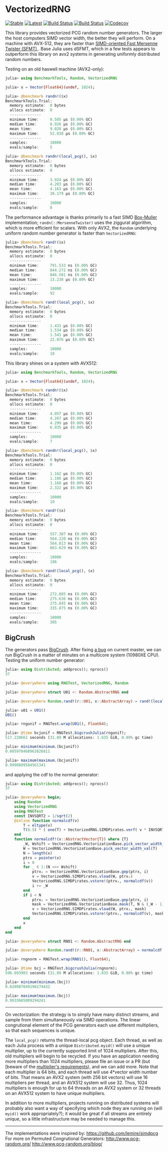 # VectorizedRNG

[![Stable](https://img.shields.io/badge/docs-stable-blue.svg)](https://chriselrod.github.io/VectorizedRNG.jl/stable)
[![Latest](https://img.shields.io/badge/docs-latest-blue.svg)](https://chriselrod.github.io/VectorizedRNG.jl/latest)
[![Build Status](https://travis-ci.com/chriselrod/VectorizedRNG.jl.svg?branch=master)](https://travis-ci.com/chriselrod/VectorizedRNG.jl)
[![Build Status](https://ci.appveyor.com/api/projects/status/github/chriselrod/VectorizedRNG.jl?svg=true)](https://ci.appveyor.com/project/chriselrod/VectorizedRNG-jl)
[![Codecov](https://codecov.io/gh/chriselrod/VectorizedRNG.jl/branch/master/graph/badge.svg)](https://codecov.io/gh/chriselrod/VectorizedRNG.jl)


This library provides vectorized PCG random number generators. The larger the host computers SIMD vector width, the better they will perform. On a machine with AVX-512, they are faster than [SIMD-oriented Fast Mersenne Twister (SFMT) ](http://www.math.sci.hiroshima-u.ac.jp/~m-mat/MT/SFMT/). Base Julia uses dSFMT,  which in a few tests appears to outperform this library on avx2 systems in generating uniformly distributed random numbers.

Testing on an old haswell machine (AVX2-only):

```julia
julia> using BenchmarkTools, Random, VectorizedRNG

julia> x = Vector{Float64}(undef, 1024);

julia> @benchmark randn!($x)
BenchmarkTools.Trial: 
  memory estimate:  0 bytes
  allocs estimate:  0
  --------------
  minimum time:     8.505 μs (0.00% GC)
  median time:      8.926 μs (0.00% GC)
  mean time:        9.028 μs (0.00% GC)
  maximum time:     52.038 μs (0.00% GC)
  --------------
  samples:          10000
  evals/sample:     5

julia> @benchmark randn!(local_pcg(), $x)
BenchmarkTools.Trial: 
  memory estimate:  0 bytes
  allocs estimate:  0
  --------------
  minimum time:     3.924 μs (0.00% GC)
  median time:      4.203 μs (0.00% GC)
  mean time:        4.163 μs (0.00% GC)
  maximum time:     30.179 μs (0.00% GC)
  --------------
  samples:          10000
  evals/sample:     8
```
The performance advantage is thanks primarily to a fast SIMD [Box-Muller](https://en.wikipedia.org/wiki/Box%E2%80%93Muller_transform) implementation; `randn(::MersenneTwister)` uses the ziggurat algorithm, which is more efficient for scalars.
With only AVX2, the `Random` underlying uniform random number generator is faster than `VectorizedRNG`:

```julia
julia> @benchmark rand!($x)
BenchmarkTools.Trial: 
  memory estimate:  0 bytes
  allocs estimate:  0
  --------------
  minimum time:     791.533 ns (0.00% GC)
  median time:      844.272 ns (0.00% GC)
  mean time:        846.581 ns (0.00% GC)
  maximum time:     13.238 μs (0.00% GC)
  --------------
  samples:          10000
  evals/sample:     92

julia> @benchmark rand!(local_pcg(), $x)
BenchmarkTools.Trial: 
  memory estimate:  0 bytes
  allocs estimate:  0
  --------------
  minimum time:     1.431 μs (0.00% GC)
  median time:      1.534 μs (0.00% GC)
  mean time:        1.541 μs (0.00% GC)
  maximum time:     22.076 μs (0.00% GC)
  --------------
  samples:          10000
  evals/sample:     10
```
This library shines on a system with AVX512:
```julia
julia> using BenchmarkTools, Random, VectorizedRNG

julia> x = Vector{Float64}(undef, 1024);

julia> @benchmark randn!($x)
BenchmarkTools.Trial: 
  memory estimate:  0 bytes
  allocs estimate:  0
  --------------
  minimum time:     4.057 μs (0.00% GC)
  median time:      4.267 μs (0.00% GC)
  mean time:        4.299 μs (0.00% GC)
  maximum time:     6.935 μs (0.00% GC)
  --------------
  samples:          10000
  evals/sample:     7

julia> @benchmark randn!(local_pcg(), $x)
BenchmarkTools.Trial: 
  memory estimate:  0 bytes
  allocs estimate:  0
  --------------
  minimum time:     1.162 μs (0.00% GC)
  median time:      1.166 μs (0.00% GC)
  mean time:        1.168 μs (0.00% GC)
  maximum time:     2.322 μs (0.00% GC)
  --------------
  samples:          10000
  evals/sample:     10

julia> @benchmark rand!($x)
BenchmarkTools.Trial: 
  memory estimate:  0 bytes
  allocs estimate:  0
  --------------
  minimum time:     557.387 ns (0.00% GC)
  median time:      564.220 ns (0.00% GC)
  mean time:        564.813 ns (0.00% GC)
  maximum time:     663.629 ns (0.00% GC)
  --------------
  samples:          10000
  evals/sample:     186

julia> @benchmark rand!(local_pcg(), $x)
BenchmarkTools.Trial: 
  memory estimate:  0 bytes
  allocs estimate:  0
  --------------
  minimum time:     272.885 ns (0.00% GC)
  median time:      275.636 ns (0.00% GC)
  mean time:        275.845 ns (0.00% GC)
  maximum time:     335.875 ns (0.00% GC)
  --------------
  samples:          10000
  evals/sample:     305
```

## BigCrush

The generators pass [BigCrush](https://github.com/andreasnoack/RNGTest.jl). After fixing [a bug](https://github.com/andreasnoack/RNGTest.jl/blob/35545de8afc05f447a0a2c73f72e5ec3f326549c/src/RNGTest.jl#L309) on current master, we can run BigCrush in a matter of minutes on a multicore system (10980XE CPU). Testing the uniform number generator:
```julia
julia> using Distributed; addprocs(); nprocs()
37

julia> @everywhere using RNGTest, VectorizedRNG, Random

julia> @everywhere struct U01 <: Random.AbstractRNG end

julia> @everywhere Random.rand!(r::U01, x::AbstractArray) = rand!(local_pcg(), x)

julia> u01 = U01()
U01()

julia> rngunif = RNGTest.wrap(U01(), Float64);

julia> @time bcjunif = RNGTest.bigcrushJulia(rngunif);
517.220661 seconds (31.89 M allocations: 1.635 GiB, 0.09% gc time)

julia> minimum(minimum.(bcjunif))
0.005978468963826811

julia> maximum(maximum.(bcjunif))
0.9990609584561341
```
and applying the cdf to the normal generator:
```julia
julia> using Distributed; addprocs(); nprocs()
37

julia> @everywhere begin;
	using Random
	using VectorizedRNG
	using RNGTest
	const INVSQRT2 = 1/sqrt(2)
	@inline function normalcdf(v)
		T = eltype(v)
		T(0.5) * ( one(T) + VectorizedRNG.SIMDPirates.verf( v * INVSQRT2 ) )
	end
	function normalcdf!(x::AbstractVector{T}) where {T}
		_W, Wshift = VectorizedRNG.VectorizationBase.pick_vector_width_shift(T)
		W = VectorizedRNG.VectorizationBase.pick_vector_width_val(T)
		N = length(x)
		ptrx = pointer(x)
		i = 0
		for _ ∈ 1:(N >>> Wshift)
			ptrxᵢ = VectorizedRNG.VectorizationBase.gep(ptrx, i)
			v = VectorizedRNG.SIMDPirates.vload(W, ptrxᵢ)
			VectorizedRNG.SIMDPirates.vstore!(ptrxᵢ, normalcdf(v))
			i += _W
		end
		if i < N
			ptrxᵢ = VectorizedRNG.VectorizationBase.gep(ptrx, i)
			mask = VectorizedRNG.VectorizationBase.mask(T, N & (_W - 1))
			v = VectorizedRNG.SIMDPirates.vload(W, ptrxᵢ, mask)
			VectorizedRNG.SIMDPirates.vstore!(ptrxᵢ, normalcdf(v), mask)
		end
		x
	end
end

julia> @everywhere struct RN01 <: Random.AbstractRNG end

julia> @everywhere Random.rand!(r::RN01, x::AbstractArray) = normalcdf!(randn!(local_pcg(), x))

julia> rngnorm = RNGTest.wrap(RN01(), Float64);

julia> @time bcj = RNGTest.bigcrushJulia(rngnorm);
596.693903 seconds (31.89 M allocations: 1.635 GiB, 0.08% gc time)

julia> minimum(minimum.(bcj))
0.020987049198274432

julia> maximum(maximum.(bcj))
0.9933685809294241
```


***

On vectorization: the strategy is to simply have many distinct streams, and sample from them simultaneously via SIMD operations. The linear congrutional element of the PCG generators each use different multipliers, so that each sequences is unique.

The `local_pcg()` returns the thread-local pcg object. Each thread, as well as each Julia process with a unique `Distributed.myid()` will use a unique multiplier, up to the currently supported limit of 1024 multipliers. After this, old multipliers will begin to be recycled.
If you have an application needing more multipliers than 1024 multipliers, please file an issue or a PR (but [beware of the [multiplier's requirements](https://en.wikipedia.org/wiki/Linear_congruential_generator#c_%E2%89%A0_0)), and we can add more.
Note that each multiplier is 64 bits, and each thread will use 4*vector width number of bits. That means an AVX2 system (with 256 bit vectors) will use 16 multipliers per thread, and an AVX512 system will use 32. Thus, 1024 multipliers is enough for up to 64 threads on an AVX2 system or 32 threads on an AVX512 system to have unique multipliers.

In addition to more multipliers, projects running on distributed systems will probably also want a way of specifying which node they are running on (will `myid()` work appropriately?); it would be great if all streams are entirely unique, so a little infrastructure may be needed to manage this.

***

The implementations were inspired by:
https://github.com/lemire/simdpcg
For more on Permuted Congrutional Generators:
http://www.pcg-random.org/
http://www.pcg-random.org/blog/


